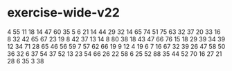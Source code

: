 # exercise-wide-v22
4
55
11
18
14
47
60
35
5
6
21
14
44
29
32
14
65
74
51
75
63
32
37
20
33
16
8
32
42
65
67
23
19
8
42
37
13
14
8
80
38
18
43
47
66
76
15
18
29
39
34
39
12
34
71
28
65
46
56
59
7
57
62
66
19
9
12
4
19
6
7
16
67
32
39
26
47
58
50
36
32
6
37
54
37
52
13
23
54
66
26
22
58
6
25
52
88
35
44
52
70
16
27
21
28
6
35
3
38
